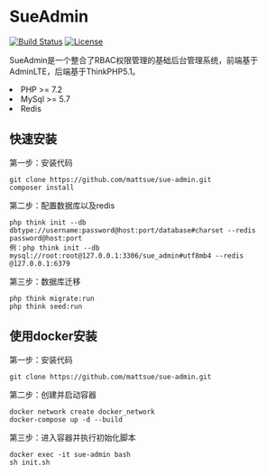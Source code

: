 SueAdmin
===============

[![Build Status](https://travis-ci.org/top-think/framework.svg?branch=master)](https://travis-ci.org/top-think/framework)
[![License](https://poser.pugx.org/topthink/framework/license)](https://packagist.org/packages/topthink/framework)

SueAdmin是一个整合了RBAC权限管理的基础后台管理系统，前端基于AdminLTE，后端基于ThinkPHP5.1。

<li>PHP >= 7.2</li>
<li>MySql >= 5.7</li>
<li>Redis</li>

## 快速安装

第一步：安装代码
~~~
git clone https://github.com/mattsue/sue-admin.git
composer install
~~~

第二步：配置数据库以及redis
~~~
php think init --db dbtype://username:password@host:port/database#charset --redis password@host:port
例：php think init --db mysql://root:root@127.0.0.1:3306/sue_admin#utf8mb4 --redis @127.0.0.1:6379
~~~

第三步：数据库迁移
~~~
php think migrate:run
php think seed:run
~~~

## 使用docker安装

第一步：安装代码
~~~
git clone https://github.com/mattsue/sue-admin.git
~~~

第二步：创建并启动容器
~~~
docker network create docker_network
docker-compose up -d --build
~~~

第三步：进入容器并执行初始化脚本
~~~
docker exec -it sue-admin bash
sh init.sh
~~~

